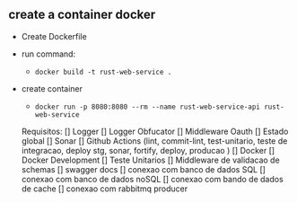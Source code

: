 ## create a container docker

- Create Dockerfile
- run command:

  - `docker build -t rust-web-service .`

- create container

  - `docker run -p 8080:8080 --rm --name rust-web-service-api rust-web-service`

  Requisitos:
  [] Logger
  [] Logger Obfucator
  [] Middleware Oauth
  [] Estado global
  [] Sonar
  [] Github Actions (lint, commit-lint, test-unitario, teste de integracao, deploy stg, sonar, fortify, deploy, producao )
  [] Docker
  [] Docker Development
  [] Teste Unitarios
  [] Middleware de validacao de schemas
  [] swagger docs
  [] conexao com banco de dados SQL
  [] conexao com banco de dados noSQL
  [] conexao com bando de dados de cache
  [] conexao com rabbitmq producer
